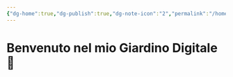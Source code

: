 ```yaml
---
{"dg-home":true,"dg-publish":true,"dg-note-icon":"2","permalink":"/homepage/","tags":["gardenEntry"],"dgPassFrontmatter":true,"noteIcon":"2"}
---
```



# Benvenuto nel mio Giardino Digitale 🌱

<graph />

